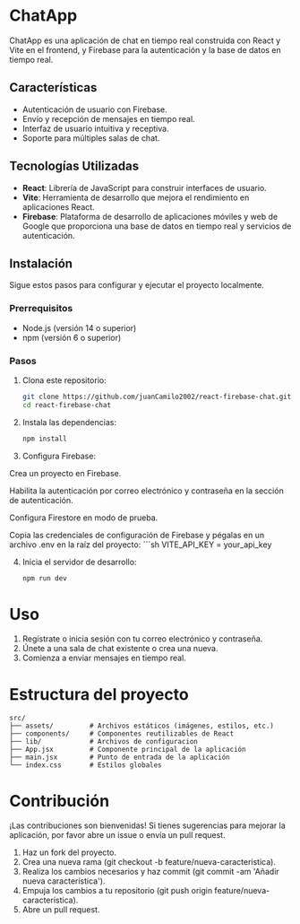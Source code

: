 # ChatApp

ChatApp es una aplicación de chat en tiempo real construida con React y Vite en el frontend, y Firebase para la autenticación y la base de datos en tiempo real.

## Características

- Autenticación de usuario con Firebase.
- Envío y recepción de mensajes en tiempo real.
- Interfaz de usuario intuitiva y receptiva.
- Soporte para múltiples salas de chat.

## Tecnologías Utilizadas

- **React**: Librería de JavaScript para construir interfaces de usuario.
- **Vite**: Herramienta de desarrollo que mejora el rendimiento en aplicaciones React.
- **Firebase**: Plataforma de desarrollo de aplicaciones móviles y web de Google que proporciona una base de datos en tiempo real y servicios de autenticación.

## Instalación

Sigue estos pasos para configurar y ejecutar el proyecto localmente.

### Prerrequisitos

- Node.js (versión 14 o superior)
- npm (versión 6 o superior)

### Pasos

1. Clona este repositorio:

   ```sh
   git clone https://github.com/juanCamilo2002/react-firebase-chat.git
   cd react-firebase-chat
2. Instala las dependencias:
    ```sh
    npm install

3. Configura Firebase:

Crea un proyecto en Firebase.

Habilita la autenticación por correo electrónico y contraseña en la sección de autenticación.

Configura Firestore en modo de prueba.

Copia las credenciales de configuración de Firebase y pégalas en un archivo .env en la raíz del proyecto:
    ```sh
    VITE_API_KEY = your_api_key

4. Inicia el servidor de desarrollo:
    ```sh
    npm run dev

# Uso
1. Regístrate o inicia sesión con tu correo electrónico y contraseña.
2. Únete a una sala de chat existente o crea una nueva.
3. Comienza a enviar mensajes en tiempo real.  

# Estructura del proyecto
    src/
    ├── assets/         # Archivos estáticos (imágenes, estilos, etc.)
    ├── components/     # Componentes reutilizables de React
    ├── lib/            # Archivos de configuracion
    ├── App.jsx         # Componente principal de la aplicación
    ├── main.jsx        # Punto de entrada de la aplicación
    └── index.css       # Estilos globales

# Contribución
¡Las contribuciones son bienvenidas! Si tienes sugerencias para mejorar la aplicación, por favor abre un issue o envía un pull request.

1. Haz un fork del proyecto.
2. Crea una nueva rama (git checkout -b feature/nueva-caracteristica).
3. Realiza los cambios necesarios y haz commit (git commit -am 'Añadir nueva característica').
4. Empuja los cambios a tu repositorio (git push origin feature/nueva-caracteristica).
5. Abre un pull request.